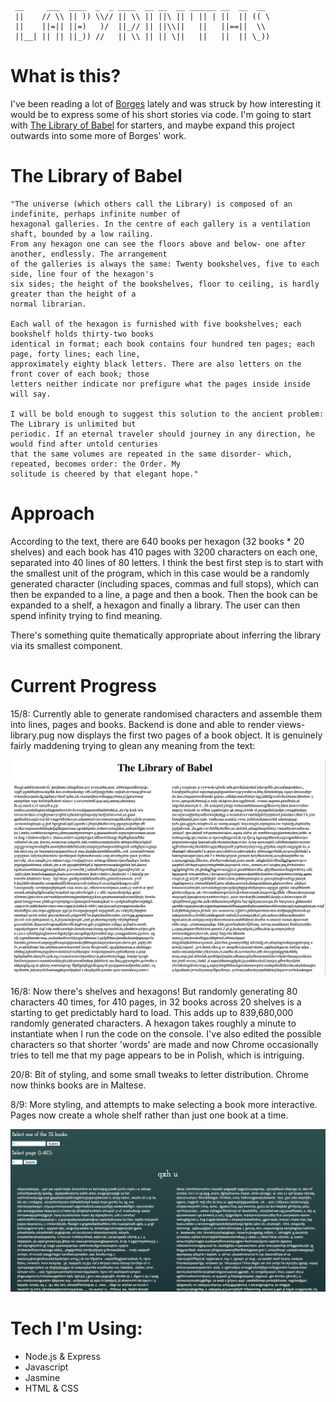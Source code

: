 ```

 __     ___  ____  _  _ ____  __ __  __ ______ __  __  __
 ||    // \\ || )) \\// || \\ || ||\ || | || | ||  || (( \
 ||    ||=|| ||=)   )/  ||_// || ||\\||   ||   ||==||  \\
 ||__| || || ||_)) //   || \\ || || \||   ||   ||  || \_))

```

# What is this?

I've been reading a lot of [Borges](https://en.wikipedia.org/wiki/Jorge_Luis_Borges) lately and was struck by how interesting it would be to express some of his short stories via code. I'm going to start with [The Library of Babel](https://en.wikipedia.org/wiki/The_Library_of_Babel) for starters, and maybe expand this project outwards into some more of Borges' work.

# The Library of Babel

```
"The universe (which others call the Library) is composed of an indefinite, perhaps infinite number of
hexagonal galleries. In the centre of each gallery is a ventilation shaft, bounded by a low railing.
From any hexagon one can see the floors above and below- one after another, endlessly. The arrangement
of the galleries is always the same: Twenty bookshelves, five to each side, line four of the hexagon's
six sides; the height of the bookshelves, floor to ceiling, is hardly greater than the height of a
normal librarian.

Each wall of the hexagon is furnished with five bookshelves; each bookshelf holds thirty-two books
identical in format; each book contains four hundred ten pages; each page, forty lines; each line,
approximately eighty black letters. There are also letters on the front cover of each book; those
letters neither indicate nor prefigure what the pages inside inside will say.

I will be bold enough to suggest this solution to the ancient problem: The Library is unlimited but
periodic. If an eternal traveler should journey in any direction, he would find after untold centuries
that the same volumes are repeated in the same disorder- which, repeated, becomes order: the Order. My
solitude is cheered by that elegant hope."
```
# Approach

According to the text, there are 640 books per hexagon (32 books * 20 shelves) and each book has 410 pages with 3200 characters on each one, separated into 40 lines of 80 letters. I think the best first step is to start with the smallest unit of the program, which in this case would be a randomly generated character (including spaces, commas and full stops), which can then be expanded to a line, a page and then a book. Then the book can be expanded to a shelf, a hexagon and finally a library. The user can then spend infinity trying to find meaning.

There's something quite thematically appropriate about inferring the library via its smallest component.

# Current Progress

15/8: Currently able to generate randomised characters and assemble them into lines, pages and books. Backend is done and able to render views- library.pug now displays the first two pages of a book object. It is genuinely fairly maddening trying to glean any meaning from the text:

![early days](https://github.com/wemmm/labyrinths/blob/master/public/images/earlyversion.png)

16/8: Now there's shelves and hexagons! But randomly generating 80 characters 40 times, for 410 pages, in 32 books across 20 shelves is a starting to get predictably hard to load. This adds up to 839,680,000 randomly generated characters. A hexagon takes roughly a minute to instantiate when I run the code on the console. I've also edited the possible characters so that shorter 'words' are made and now Chrome occasionally tries to tell me that my page appears to be in Polish, which is intriguing.

20/8: Bit of styling, and some small tweaks to letter distribution. Chrome now thinks books are in Maltese.

8/9: More styling, and attempts to make selecting a book more interactive. Pages now create a whole shelf rather than just one book at a time.

![update1](https://github.com/wemmm/labyrinths/blob/master/public/images/septemberupdate.png)

# Tech I'm Using:

* Node.js & Express
* Javascript
* Jasmine
* HTML & CSS
